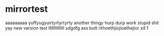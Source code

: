 # mirrortest
aaaaaaaaa
yuffyugyuirtyrtyrtyrty another thingy
hurp durp
work stupid shit
yay
new version test
lllllllllllllll
sdgdfg
ass
butt
rithoethjiojioethejior
xd 1
